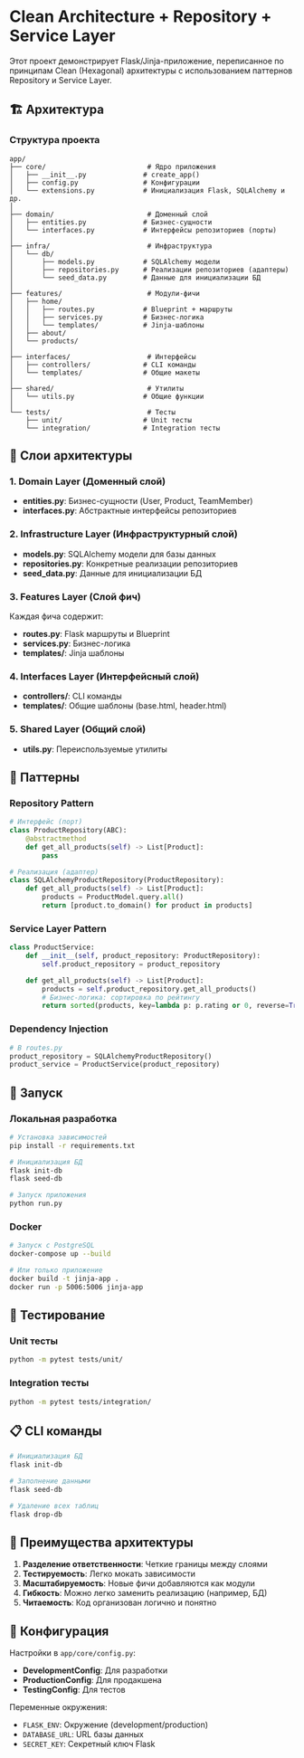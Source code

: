 # Clean Architecture + Repository + Service Layer

Этот проект демонстрирует Flask/Jinja-приложение, переписанное по принципам Clean (Hexagonal) архитектуры с использованием паттернов Repository и Service Layer.

## 🏗️ Архитектура

### Структура проекта

```tree
app/
├── core/                         # Ядро приложения
│   ├── __init__.py              # create_app()
│   ├── config.py                # Конфигурации
│   └── extensions.py            # Инициализация Flask, SQLAlchemy и др.
│
├── domain/                       # Доменный слой
│   ├── entities.py              # Бизнес-сущности
│   └── interfaces.py            # Интерфейсы репозиториев (порты)
│
├── infra/                        # Инфраструктура
│   └── db/
│       ├── models.py            # SQLAlchemy модели
│       ├── repositories.py      # Реализации репозиториев (адаптеры)
│       └── seed_data.py         # Данные для инициализации БД
│
├── features/                     # Модули-фичи
│   ├── home/
│   │   ├── routes.py            # Blueprint + маршруты
│   │   ├── services.py          # Бизнес-логика
│   │   └── templates/           # Jinja-шаблоны
│   ├── about/
│   └── products/
│
├── interfaces/                   # Интерфейсы
│   ├── controllers/             # CLI команды
│   └── templates/               # Общие макеты
│
├── shared/                       # Утилиты
│   └── utils.py                 # Общие функции
│
└── tests/                        # Тесты
    ├── unit/                    # Unit тесты
    └── integration/             # Integration тесты
```

## 🧩 Слои архитектуры

### 1. Domain Layer (Доменный слой)

- **entities.py**: Бизнес-сущности (User, Product, TeamMember)
- **interfaces.py**: Абстрактные интерфейсы репозиториев

### 2. Infrastructure Layer (Инфраструктурный слой)

- **models.py**: SQLAlchemy модели для базы данных
- **repositories.py**: Конкретные реализации репозиториев
- **seed_data.py**: Данные для инициализации БД

### 3. Features Layer (Слой фич)

Каждая фича содержит:

- **routes.py**: Flask маршруты и Blueprint
- **services.py**: Бизнес-логика
- **templates/**: Jinja шаблоны

### 4. Interfaces Layer (Интерфейсный слой)

- **controllers/**: CLI команды
- **templates/**: Общие шаблоны (base.html, header.html)

### 5. Shared Layer (Общий слой)

- **utils.py**: Переиспользуемые утилиты

## 🔄 Паттерны

### Repository Pattern

```python
# Интерфейс (порт)
class ProductRepository(ABC):
    @abstractmethod
    def get_all_products(self) -> List[Product]:
        pass

# Реализация (адаптер)
class SQLAlchemyProductRepository(ProductRepository):
    def get_all_products(self) -> List[Product]:
        products = ProductModel.query.all()
        return [product.to_domain() for product in products]
```

### Service Layer Pattern

```python
class ProductService:
    def __init__(self, product_repository: ProductRepository):
        self.product_repository = product_repository

    def get_all_products(self) -> List[Product]:
        products = self.product_repository.get_all_products()
        # Бизнес-логика: сортировка по рейтингу
        return sorted(products, key=lambda p: p.rating or 0, reverse=True)
```

### Dependency Injection

```python
# В routes.py
product_repository = SQLAlchemyProductRepository()
product_service = ProductService(product_repository)
```

## 🚀 Запуск

### Локальная разработка

```bash
# Установка зависимостей
pip install -r requirements.txt

# Инициализация БД
flask init-db
flask seed-db

# Запуск приложения
python run.py
```

### Docker

```bash
# Запуск с PostgreSQL
docker-compose up --build

# Или только приложение
docker build -t jinja-app .
docker run -p 5006:5006 jinja-app
```

## 🧪 Тестирование

### Unit тесты

```bash
python -m pytest tests/unit/
```

### Integration тесты

```bash
python -m pytest tests/integration/
```

## 📋 CLI команды

```bash
# Инициализация БД
flask init-db

# Заполнение данными
flask seed-db

# Удаление всех таблиц
flask drop-db
```

## 🎯 Преимущества архитектуры

1. **Разделение ответственности**: Четкие границы между слоями
2. **Тестируемость**: Легко мокать зависимости
3. **Масштабируемость**: Новые фичи добавляются как модули
4. **Гибкость**: Можно легко заменить реализацию (например, БД)
5. **Читаемость**: Код организован логично и понятно

## 🔧 Конфигурация

Настройки в `app/core/config.py`:

- **DevelopmentConfig**: Для разработки
- **ProductionConfig**: Для продакшена
- **TestingConfig**: Для тестов

Переменные окружения:

- `FLASK_ENV`: Окружение (development/production)
- `DATABASE_URL`: URL базы данных
- `SECRET_KEY`: Секретный ключ Flask
